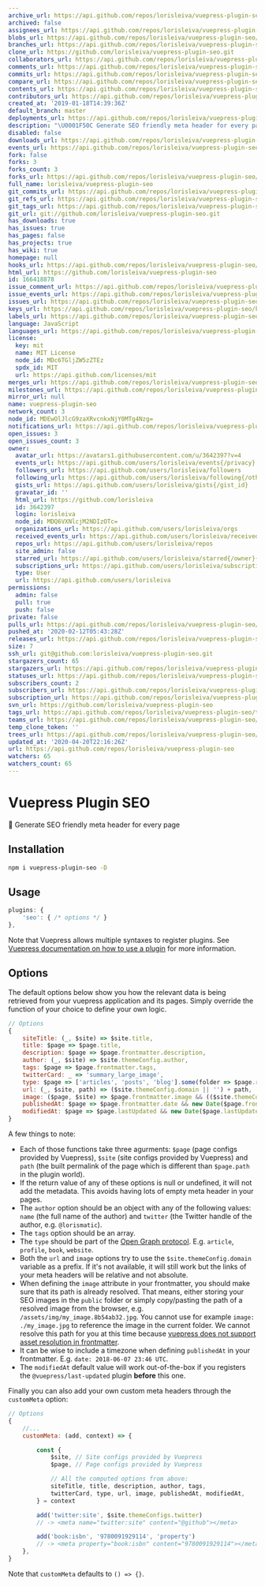```yaml
---
archive_url: https://api.github.com/repos/lorisleiva/vuepress-plugin-seo/{archive_format}{/ref}
archived: false
assignees_url: https://api.github.com/repos/lorisleiva/vuepress-plugin-seo/assignees{/user}
blobs_url: https://api.github.com/repos/lorisleiva/vuepress-plugin-seo/git/blobs{/sha}
branches_url: https://api.github.com/repos/lorisleiva/vuepress-plugin-seo/branches{/branch}
clone_url: https://github.com/lorisleiva/vuepress-plugin-seo.git
collaborators_url: https://api.github.com/repos/lorisleiva/vuepress-plugin-seo/collaborators{/collaborator}
comments_url: https://api.github.com/repos/lorisleiva/vuepress-plugin-seo/comments{/number}
commits_url: https://api.github.com/repos/lorisleiva/vuepress-plugin-seo/commits{/sha}
compare_url: https://api.github.com/repos/lorisleiva/vuepress-plugin-seo/compare/{base}...{head}
contents_url: https://api.github.com/repos/lorisleiva/vuepress-plugin-seo/contents/{+path}
contributors_url: https://api.github.com/repos/lorisleiva/vuepress-plugin-seo/contributors
created_at: '2019-01-18T14:39:36Z'
default_branch: master
deployments_url: https://api.github.com/repos/lorisleiva/vuepress-plugin-seo/deployments
description: "\U0001F50C Generate SEO friendly meta header for every page"
disabled: false
downloads_url: https://api.github.com/repos/lorisleiva/vuepress-plugin-seo/downloads
events_url: https://api.github.com/repos/lorisleiva/vuepress-plugin-seo/events
fork: false
forks: 3
forks_count: 3
forks_url: https://api.github.com/repos/lorisleiva/vuepress-plugin-seo/forks
full_name: lorisleiva/vuepress-plugin-seo
git_commits_url: https://api.github.com/repos/lorisleiva/vuepress-plugin-seo/git/commits{/sha}
git_refs_url: https://api.github.com/repos/lorisleiva/vuepress-plugin-seo/git/refs{/sha}
git_tags_url: https://api.github.com/repos/lorisleiva/vuepress-plugin-seo/git/tags{/sha}
git_url: git://github.com/lorisleiva/vuepress-plugin-seo.git
has_downloads: true
has_issues: true
has_pages: false
has_projects: true
has_wiki: true
homepage: null
hooks_url: https://api.github.com/repos/lorisleiva/vuepress-plugin-seo/hooks
html_url: https://github.com/lorisleiva/vuepress-plugin-seo
id: 166418878
issue_comment_url: https://api.github.com/repos/lorisleiva/vuepress-plugin-seo/issues/comments{/number}
issue_events_url: https://api.github.com/repos/lorisleiva/vuepress-plugin-seo/issues/events{/number}
issues_url: https://api.github.com/repos/lorisleiva/vuepress-plugin-seo/issues{/number}
keys_url: https://api.github.com/repos/lorisleiva/vuepress-plugin-seo/keys{/key_id}
labels_url: https://api.github.com/repos/lorisleiva/vuepress-plugin-seo/labels{/name}
language: JavaScript
languages_url: https://api.github.com/repos/lorisleiva/vuepress-plugin-seo/languages
license:
  key: mit
  name: MIT License
  node_id: MDc6TGljZW5zZTEz
  spdx_id: MIT
  url: https://api.github.com/licenses/mit
merges_url: https://api.github.com/repos/lorisleiva/vuepress-plugin-seo/merges
milestones_url: https://api.github.com/repos/lorisleiva/vuepress-plugin-seo/milestones{/number}
mirror_url: null
name: vuepress-plugin-seo
network_count: 3
node_id: MDEwOlJlcG9zaXRvcnkxNjY0MTg4Nzg=
notifications_url: https://api.github.com/repos/lorisleiva/vuepress-plugin-seo/notifications{?since,all,participating}
open_issues: 3
open_issues_count: 3
owner:
  avatar_url: https://avatars1.githubusercontent.com/u/3642397?v=4
  events_url: https://api.github.com/users/lorisleiva/events{/privacy}
  followers_url: https://api.github.com/users/lorisleiva/followers
  following_url: https://api.github.com/users/lorisleiva/following{/other_user}
  gists_url: https://api.github.com/users/lorisleiva/gists{/gist_id}
  gravatar_id: ''
  html_url: https://github.com/lorisleiva
  id: 3642397
  login: lorisleiva
  node_id: MDQ6VXNlcjM2NDIzOTc=
  organizations_url: https://api.github.com/users/lorisleiva/orgs
  received_events_url: https://api.github.com/users/lorisleiva/received_events
  repos_url: https://api.github.com/users/lorisleiva/repos
  site_admin: false
  starred_url: https://api.github.com/users/lorisleiva/starred{/owner}{/repo}
  subscriptions_url: https://api.github.com/users/lorisleiva/subscriptions
  type: User
  url: https://api.github.com/users/lorisleiva
permissions:
  admin: false
  pull: true
  push: false
private: false
pulls_url: https://api.github.com/repos/lorisleiva/vuepress-plugin-seo/pulls{/number}
pushed_at: '2020-02-12T05:43:28Z'
releases_url: https://api.github.com/repos/lorisleiva/vuepress-plugin-seo/releases{/id}
size: 7
ssh_url: git@github.com:lorisleiva/vuepress-plugin-seo.git
stargazers_count: 65
stargazers_url: https://api.github.com/repos/lorisleiva/vuepress-plugin-seo/stargazers
statuses_url: https://api.github.com/repos/lorisleiva/vuepress-plugin-seo/statuses/{sha}
subscribers_count: 2
subscribers_url: https://api.github.com/repos/lorisleiva/vuepress-plugin-seo/subscribers
subscription_url: https://api.github.com/repos/lorisleiva/vuepress-plugin-seo/subscription
svn_url: https://github.com/lorisleiva/vuepress-plugin-seo
tags_url: https://api.github.com/repos/lorisleiva/vuepress-plugin-seo/tags
teams_url: https://api.github.com/repos/lorisleiva/vuepress-plugin-seo/teams
temp_clone_token: ''
trees_url: https://api.github.com/repos/lorisleiva/vuepress-plugin-seo/git/trees{/sha}
updated_at: '2020-04-20T22:16:26Z'
url: https://api.github.com/repos/lorisleiva/vuepress-plugin-seo
watchers: 65
watchers_count: 65
---
```


# Vuepress Plugin SEO
🔌 Generate SEO friendly meta header for every page

## Installation

```bash
npm i vuepress-plugin-seo -D
```

## Usage

```js
plugins: {
    'seo': { /* options */ }
},
```

Note that Vuepress allows multiple syntaxes to register plugins. See [Vuepress documentation on how to use a plugin](https://vuepress.vuejs.org/plugin/using-a-plugin.html) for more information.

## Options

The default options below show you how the relevant data is being retrieved from your vuepress application and its pages. Simply override the function of your choice to define your own logic.

```js
// Options
{
    siteTitle: (_, $site) => $site.title,
    title: $page => $page.title,
    description: $page => $page.frontmatter.description,
    author: (_, $site) => $site.themeConfig.author,
    tags: $page => $page.frontmatter.tags,
    twitterCard: _ => 'summary_large_image',
    type: $page => ['articles', 'posts', 'blog'].some(folder => $page.regularPath.startsWith('/' + folder)) ? 'article' : 'website',
    url: (_, $site, path) => ($site.themeConfig.domain || '') + path,
    image: ($page, $site) => $page.frontmatter.image && (($site.themeConfig.domain || '') + $page.frontmatter.image),
    publishedAt: $page => $page.frontmatter.date && new Date($page.frontmatter.date),
    modifiedAt: $page => $page.lastUpdated && new Date($page.lastUpdated),
}
```

A few things to note:

* Each of those functions take three agurments: `$page` (page configs provided by Vuepress), `$site` (site configs provided by Vuepress) and `path` (the built permalink of the page which is different than `$page.path` in the plugin world).
* If the return value of any of these options is null or undefined, it will not add the metadata. This avoids having lots of empty meta header in your pages.
* The `author` option should be an object with any of the following values: `name` (the full name of the author) and `twitter` (the Twitter handle of the author, e.g. `@lorismatic`).
* The `tags` option should be an array.
* The `type` should be part of the [Open Graph protocol](http://ogp.me/#types). E.g. `article`, `profile`, `book`, `website`.
* Both the `url` and `image` options try to use the `$site.themeConfig.domain` variable as a prefix. If it's not available, it will still work but the links of your meta headers will be relative and not absolute.
* When defining the `image` attribute in your frontmatter, you should make sure that its path is already resolved. That means, either storing your SEO images in the `public` folder or simply copy/pasting the path of a resolved image from the browser, e.g. `/assets/img/my_image.8b54ab32.jpg`. You cannot use for example `image: ./my_image.jpg` to reference the image in the current folder. We cannot resolve this path for you at this time because [vuepress does not support asset resolution in frontmatter](https://github.com/vuejs/vuepress/issues/79).
* It can be wise to include a timezone when defining `publishedAt` in your frontmatter. E.g. `date: 2018-06-07 23:46 UTC`.
* The `modifiedAt` default value will work out-of-the-box if you registers the `@vuepress/last-updated` plugin **before** this one.

Finally you can also add your own custom meta headers through the `customMeta` option:

```js
// Options
{
    //...
    customMeta: (add, context) => {

        const {
            $site, // Site configs provided by Vuepress
            $page, // Page configs provided by Vuepress

            // All the computed options from above:
            siteTitle, title, description, author, tags, 
            twitterCard, type, url, image, publishedAt, modifiedAt,
        } = context

        add('twitter:site', $site.themeConfigs.twitter)
        // -> <meta name="twitter:site" content="@github"></meta>

        add('book:isbn', '9780091929114', 'property')
        // -> <meta property="book:isbn" content="9780091929114"></meta>
    },
}
```

Note that `customMeta` defaults to `() => {}`.